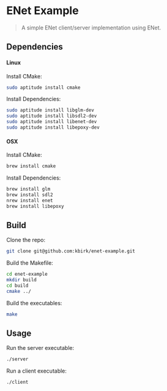 # ENet Example

> A simple ENet client/server implementation using ENet.

## Dependencies

#### Linux

Install CMake:

```bash
sudo aptitude install cmake
```

Install Dependencies:

```bash
sudo aptitude install libglm-dev
sudo aptitude install libsdl2-dev
sudo aptitude install libenet-dev
sudo aptitude install libepoxy-dev
```

#### OSX

Install CMake:

```bash
brew install cmake
```

Install Dependencies:

```bash
brew install glm
brew install sdl2
nrew install enet
brew install libepoxy
```

## Build

Clone the repo:

```bash
git clone git@github.com:kbirk/enet-example.git
```

Build the Makefile:

```bash
cd enet-example
mkdir build
cd build
cmake ../
```

Build the executables:

```bash
make
```

## Usage

Run the server executable:

```bash
./server
```

Run a client executable:

```bash
./client
```
